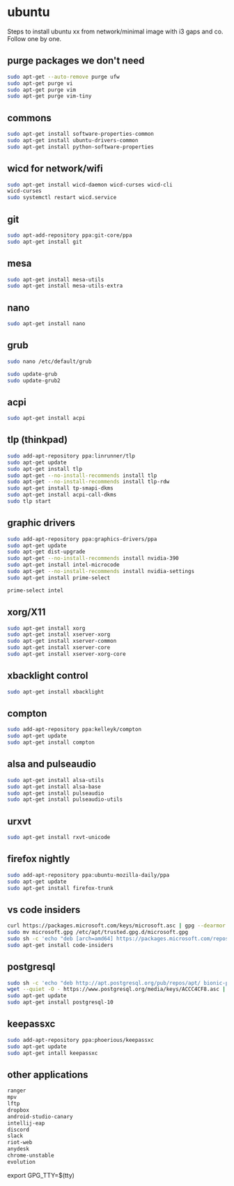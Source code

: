 # ubuntu

Steps to install ubuntu xx from network/minimal image with i3 gaps and co.
Follow one by one.

## purge packages we don't need

```bash
sudo apt-get --auto-remove purge ufw
sudo apt-get purge vi
sudo apt-get purge vim
sudo apt-get purge vim-tiny
```

## commons

```bash
sudo apt-get install software-properties-common
sudo apt-get install ubuntu-drivers-common
sudo apt-get install python-software-properties
```

## wicd for network/wifi

```bash
sudo apt-get install wicd-daemon wicd-curses wicd-cli
wicd-curses
sudo systemctl restart wicd.service
```

## git

```bash
sudo apt-add-repository ppa:git-core/ppa
sudo apt-get install git
```

## mesa

```bash
sudo apt-get install mesa-utils
sudo apt-get install mesa-utils-extra
```

## nano

```bash
sudo apt-get install nano
```

## grub

```bash
sudo nano /etc/default/grub

sudo update-grub
sudo update-grub2
```

## acpi

```bash
sudo apt-get install acpi
```

## tlp (thinkpad)

```bash
sudo add-apt-repository ppa:linrunner/tlp
sudo apt-get update
sudo apt-get install tlp
sudo apt-get --no-install-recommends install tlp
sudo apt-get --no-install-recommends install tlp-rdw
sudo apt-get install tp-smapi-dkms
sudo apt-get install acpi-call-dkms
sudo tlp start
```

## graphic drivers

```bash
sudo add-apt-repository ppa:graphics-drivers/ppa
sudo apt-get update
sudo apt-get dist-upgrade
sudo apt-get --no-install-recommends install nvidia-390
sudo apt-get install intel-microcode
sudo apt-get --no-install-recommends install nvidia-settings
sudo apt-get install prime-select

prime-select intel
```

## xorg/X11

```bash
sudo apt-get install xorg
sudo apt-get install xserver-xorg
sudo apt-get install xserver-common
sudo apt-get install xserver-core
sudo apt-get install xserver-xorg-core
```

## xbacklight control

```bash
sudo apt-get install xbacklight
```

## compton

```bash
sudo add-apt-repository ppa:kelleyk/compton
sudo apt-get update
sudo apt-get install compton
```

## alsa and pulseaudio

```bash
sudo apt-get install alsa-utils
sudo apt-get install alsa-base
sudo apt-get install pulseaudio
sudo apt-get install pulseaudio-utils
```

## urxvt

```bash
sudo apt-get install rxvt-unicode
```

## firefox nightly

```bash
sudo add-apt-repository ppa:ubuntu-mozilla-daily/ppa
sudo apt-get update
sudo apt-get install firefox-trunk
```

## vs code insiders

```bash
curl https://packages.microsoft.com/keys/microsoft.asc | gpg --dearmor > microsoft.gpg
sudo mv microsoft.gpg /etc/apt/trusted.gpg.d/microsoft.gpg
sudo sh -c 'echo "deb [arch=amd64] https://packages.microsoft.com/repos/vscode stable main" > /etc/apt/sources.list.d/vscode.list'
sudo apt-get install code-insiders
```

## postgresql

```bash
sudo sh -c 'echo "deb http://apt.postgresql.org/pub/repos/apt/ bionic-pgdg main" > /etc/apt/sources.list.d/pgdg.list'
wget --quiet -O - https://www.postgresql.org/media/keys/ACCC4CF8.asc | sudo apt-key add -
sudo apt-get update
sudo apt-get install postgresql-10
```

## keepassxc

```bash
sudo add-apt-repository ppa:phoerious/keepassxc
sudo apt-get update
sudo apt-get intall keepassxc
```

## other applications

```bash
ranger
mpv
lftp
dropbox
android-studio-canary
intellij-eap
discord
slack
riot-web
anydesk
chrome-unstable
evolution
```

export GPG_TTY=$(tty)
